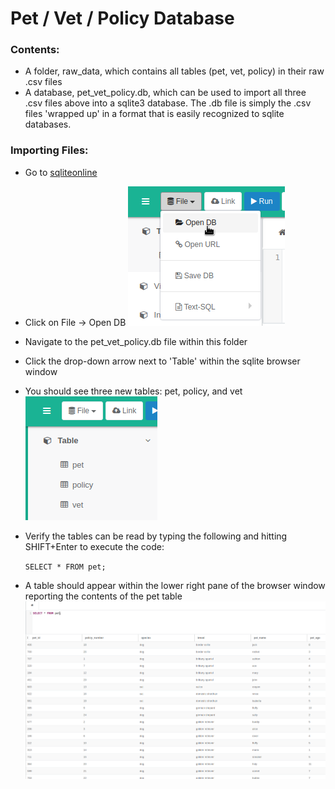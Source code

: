 # Pet / Vet / Policy Database

### Contents:

* A folder, raw_data, which contains all tables (pet, vet, policy) in their raw .csv files
* A database, pet_vet_policy.db, which can be used to import all three .csv files above into a sqlite3 database. The .db file is simply the .csv files 'wrapped up' in a format that is easily recognized to sqlite databases.

### Importing Files:

* Go to [sqliteonline](https://sqliteonline.com/)
* Click on File -> Open DB
![opening the db step 1](./assets/opendb1.png)
* Navigate to the pet_vet_policy.db file within this folder
* Click the drop-down arrow next to 'Table' within the sqlite browser window
* You should see three new tables: pet, policy, and vet
![opening the db step 2](./assets/opendb2.png)
* Verify the tables can be read by typing the following and hitting SHIFT+Enter to execute the code:

  `SELECT * FROM pet;`

* A table should appear within the lower right pane of the browser window reporting the contents of the pet table
![table output](./assets/table1.png)

